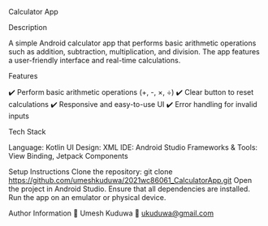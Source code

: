 Calculator App

Description

A simple Android calculator app that performs basic arithmetic operations such as addition, subtraction, multiplication, and division. 
The app features a user-friendly interface and real-time calculations.

Features

✔️ Perform basic arithmetic operations (+, -, ×, ÷)
✔️ Clear button to reset calculations
✔️ Responsive and easy-to-use UI
✔️ Error handling for invalid inputs

Tech Stack

Language: Kotlin
UI Design: XML
IDE: Android Studio
Frameworks & Tools: View Binding, Jetpack Components

Setup Instructions
Clone the repository:
git clone https://github.com/umeshkuduwa/2021wc86061_CalculatorApp.git
Open the project in Android Studio.
Ensure that all dependencies are installed.
Run the app on an emulator or physical device.

Author Information
📌 Umesh Kuduwa
📧 ukuduwa@gmail.com

